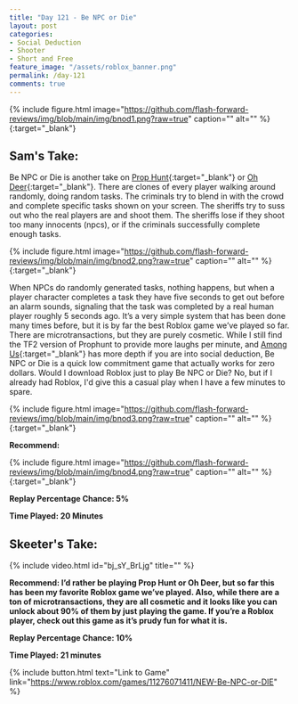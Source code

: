 ```yaml
---
title: "Day 121 - Be NPC or Die"
layout: post
categories:
- Social Deduction
- Shooter
- Short and Free
feature_image: "/assets/roblox_banner.png"
permalink: /day-121
comments: true
---
```


{% include figure.html image="https://github.com/flash-forward-reviews/img/blob/main/img/bnod1.png?raw=true" caption="" alt="" %}{:target="_blank"}

## Sam's Take:

Be NPC or Die is another take on [Prop Hunt](https://www.vaultf4.com/threads/announcing-prophunt-for-tf2c-now-in-beta.7035/){:target="_blank"} or [Oh Deer](https://store.steampowered.com/app/2708450/Oh_Deer/){:target="_blank"}. There are clones of every player walking around randomly, doing random tasks. The criminals try to blend in with the crowd and complete specific tasks shown on your screen. The sheriffs try to suss out who the real players are and shoot them. The sheriffs lose if they shoot too many innocents (npcs), or if the criminals successfully complete enough tasks.

{% include figure.html image="https://github.com/flash-forward-reviews/img/blob/main/img/bnod2.png?raw=true" caption="" alt="" %}{:target="_blank"}

When NPCs do randomly generated tasks, nothing happens, but when a player character completes a task they have five seconds to get out before an alarm sounds, signaling that the task was completed by a real human player roughly 5 seconds ago. It’s a very simple system that has been done many times before, but it is by far the best Roblox game we’ve played so far. There are microtransactions, but they are purely cosmetic. While I still find the TF2 version of Prophunt to provide more laughs per minute, and [Among Us](https://store.steampowered.com/app/945360/Among_Us/){:target="_blank"} has more depth if you are into social deduction, Be NPC or Die is a quick low commitment game that actually works for zero dollars. Would I download Roblox just to play Be NPC or Die? No, but if I already had Roblox, I'd give this a casual play when I have a few minutes to spare.

{% include figure.html image="https://github.com/flash-forward-reviews/img/blob/main/img/bnod3.png?raw=true" caption="" alt="" %}{:target="_blank"}

**Recommend:**

{% include figure.html image="https://github.com/flash-forward-reviews/img/blob/main/img/bnod4.png?raw=true" caption="" alt="" %}{:target="_blank"}

**Replay Percentage Chance: 5%**

**Time Played: 20 Minutes**

## Skeeter's Take:

{% include video.html id="bj_sY_BrLjg" title="" %}

**Recommend: I’d rather be playing Prop Hunt or Oh Deer, but so far this has been my favorite Roblox game we’ve played. Also, while there are a ton of microtransactions, they are all cosmetic and it looks like you can unlock about 90% of them by just playing the game. If you’re a Roblox player, check out this game as it’s prudy fun for what it is.**

**Replay Percentage Chance: 10%**

**Time Played: 21 minutes**

{% include button.html text="Link to Game" link="https://www.roblox.com/games/11276071411/NEW-Be-NPC-or-DIE" %}